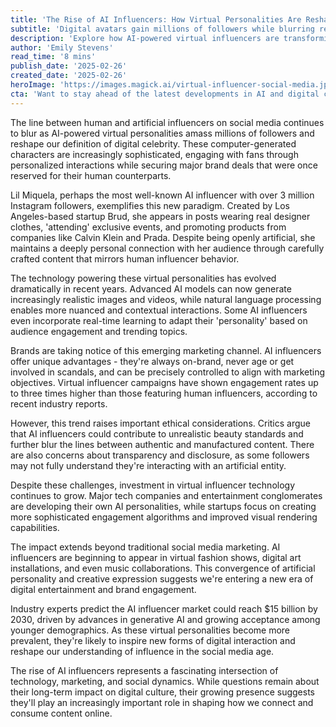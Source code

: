```yaml
---
title: 'The Rise of AI Influencers: How Virtual Personalities Are Reshaping Social Media'
subtitle: 'Digital avatars gain millions of followers while blurring reality and automation'
description: 'Explore how AI-powered virtual influencers are transforming social media, accumulating millions of followers and securing major brand deals while raising questions about authenticity and the future of digital engagement.'
author: 'Emily Stevens'
read_time: '8 mins'
publish_date: '2025-02-26'
created_date: '2025-02-26'
heroImage: 'https://images.magick.ai/virtual-influencer-social-media.jpg'
cta: 'Want to stay ahead of the latest developments in AI and digital culture? Follow us on LinkedIn for exclusive insights and analysis on emerging tech trends that are reshaping our digital world.'
---
```


The line between human and artificial influencers on social media continues to blur as AI-powered virtual personalities amass millions of followers and reshape our definition of digital celebrity. These computer-generated characters are increasingly sophisticated, engaging with fans through personalized interactions while securing major brand deals that were once reserved for their human counterparts.

Lil Miquela, perhaps the most well-known AI influencer with over 3 million Instagram followers, exemplifies this new paradigm. Created by Los Angeles-based startup Brud, she appears in posts wearing real designer clothes, 'attending' exclusive events, and promoting products from companies like Calvin Klein and Prada. Despite being openly artificial, she maintains a deeply personal connection with her audience through carefully crafted content that mirrors human influencer behavior.

The technology powering these virtual personalities has evolved dramatically in recent years. Advanced AI models can now generate increasingly realistic images and videos, while natural language processing enables more nuanced and contextual interactions. Some AI influencers even incorporate real-time learning to adapt their 'personality' based on audience engagement and trending topics.

Brands are taking notice of this emerging marketing channel. AI influencers offer unique advantages - they're always on-brand, never age or get involved in scandals, and can be precisely controlled to align with marketing objectives. Virtual influencer campaigns have shown engagement rates up to three times higher than those featuring human influencers, according to recent industry reports.

However, this trend raises important ethical considerations. Critics argue that AI influencers could contribute to unrealistic beauty standards and further blur the lines between authentic and manufactured content. There are also concerns about transparency and disclosure, as some followers may not fully understand they're interacting with an artificial entity.

Despite these challenges, investment in virtual influencer technology continues to grow. Major tech companies and entertainment conglomerates are developing their own AI personalities, while startups focus on creating more sophisticated engagement algorithms and improved visual rendering capabilities.

The impact extends beyond traditional social media marketing. AI influencers are beginning to appear in virtual fashion shows, digital art installations, and even music collaborations. This convergence of artificial personality and creative expression suggests we're entering a new era of digital entertainment and brand engagement.

Industry experts predict the AI influencer market could reach $15 billion by 2030, driven by advances in generative AI and growing acceptance among younger demographics. As these virtual personalities become more prevalent, they're likely to inspire new forms of digital interaction and reshape our understanding of influence in the social media age.

The rise of AI influencers represents a fascinating intersection of technology, marketing, and social dynamics. While questions remain about their long-term impact on digital culture, their growing presence suggests they'll play an increasingly important role in shaping how we connect and consume content online.